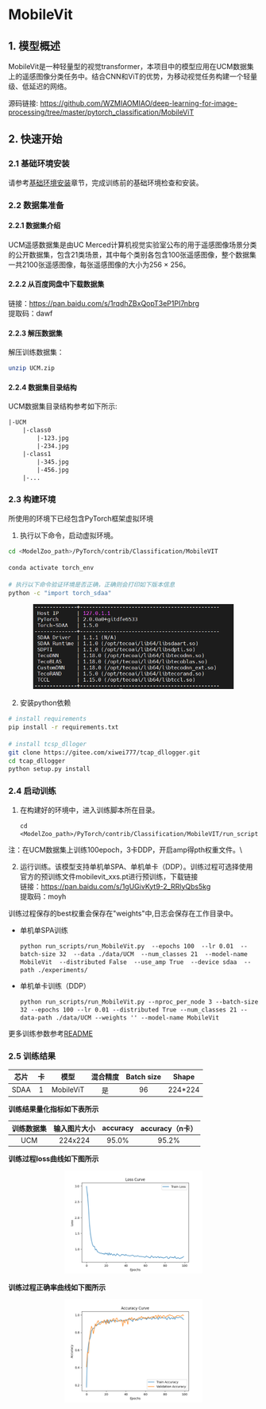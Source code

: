 # MobileVit

## 1. 模型概述
MobileVit是一种轻量型的视觉transformer，本项目中的模型应用在UCM数据集上的遥感图像分类任务中。结合CNN和ViT的优势，为移动视觉任务构建一个轻量级、低延迟的网络。

源码链接: https://github.com/WZMIAOMIAO/deep-learning-for-image-processing/tree/master/pytorch_classification/MobileViT

## 2. 快速开始

### 2.1 基础环境安装

请参考[基础环境安装](../../../../doc/Environment.md)章节，完成训练前的基础环境检查和安装。


### 2.2 数据集准备
#### 2.2.1 数据集介绍

UCM遥感数据集是由UC Merced计算机视觉实验室公布的用于遥感图像场景分类的公开数据集，包含21类场景，其中每个类别各包含100张遥感图像，整个数据集一共2100张遥感图像，每张遥感图像的大小为256 × 256。

#### 2.2.2 从百度网盘中下载数据集
链接：https://pan.baidu.com/s/1rqdhZBxQopT3eP1PI7nbrg \
提取码：dawf 

#### 2.2.3 解压数据集

解压训练数据集：

``` bash
unzip UCM.zip
```

#### 2.2.4 数据集目录结构

UCM数据集目录结构参考如下所示:

```
|-UCM
    |-class0
        |-123.jpg
        |-234.jpg
    |-class1
        |-345.jpg
        |-456.jpg
    |-...
```

### 2.3 构建环境
所使用的环境下已经包含PyTorch框架虚拟环境
1. 执行以下命令，启动虚拟环境。
``` bash
cd <ModelZoo_path>/PyTorch/contrib/Classification/MobileVIT

conda activate torch_env

# 执行以下命令验证环境是否正确，正确则会打印如下版本信息
python -c "import torch_sdaa"
```
<p align="center">
    <img src="images/env.png" alt="Source Image" width="80%">
</p>

2. 安装python依赖
``` bash
# install requirements
pip install -r requirements.txt

# install tcsp_dlloger
git clone https://gitee.com/xiwei777/tcap_dllogger.git
cd tcap_dllogger
python setup.py install
```

### 2.4 启动训练
1. 在构建好的环境中，进入训练脚本所在目录。
    ```
    cd <ModelZoo_path>/PyTorch/contrib/Classification/MobileVIT/run_scripts
    ```


注：在UCM数据集上训练100epoch，3卡DDP，开启amp得pth权重文件。\

2. 运行训练。该模型支持单机单SPA、单机单卡（DDP）。训练过程可选择使用官方的预训练文件mobilevit_xxs.pt进行预训练，下载链接
\
链接：https://pan.baidu.com/s/1gUGivKyt9-2_RRlyQbs5kg \
提取码：moyh 

训练过程保存的best权重会保存在"weights"中,日志会保存在工作目录中。

- 单机单SPA训练
    ```
    python run_scripts/run_MobileVit.py  --epochs 100  --lr 0.01  --batch-size 32  --data ./data/UCM  --num_classes 21  --model-name MobileVit  --distributed False  --use_amp True  --device sdaa  --path ./experiments/
    ```
- 单机单卡训练（DDP）
    ```
    python run_scripts/run_MobileVit.py --nproc_per_node 3 --batch-size 32 --epochs 100 --lr 0.01 --distributed True --num_classes 21 --data-path ./data/UCM --weights '' --model-name MobileVit

    ```

更多训练参数参考[README](run_scripts/README.md)


### 2.5 训练结果

| 芯片 |卡  | 模型 |  混合精度 |Batch size|Shape| 
|:-:|:-:|:-:|:-:|:-:|:-:|
|SDAA|1| MobileViT |是|96|224*224|

**训练结果量化指标如下表所示**

| 训练数据集 | 输入图片大小 | accuracy | accuracy（n卡） |
| :-----: | :-----: | :------: |:------: |
| UCM | 224x224 | 95.0% |95.2% |

**训练过程loss曲线如下图所示**
<p align="center">
    <img src="images/loss_curve.png" alt="Source Image" width="55%">
</p>

**训练过程正确率曲线如下图所示**
<p align="center">
    <img src="images/accuracy_curve.png" alt="Source Image" width="55%">
</p>


